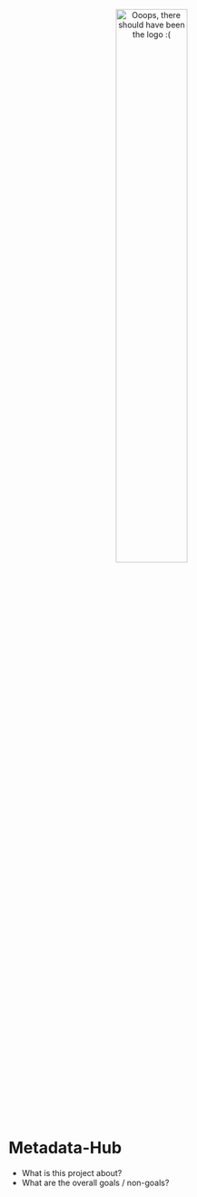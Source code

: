 <p align="center">
    <img alt="Ooops, there should have been the logo :(" src=https://github.com/amos-project2/metadata-hub/blob/8764db84876c347f9f142f34d30a2410960852ee/documentation/images/logo.png width="50%" height="50%"/>
</p>

# Metadata-Hub

* What is this project about?
* What are the overall goals / non-goals?
